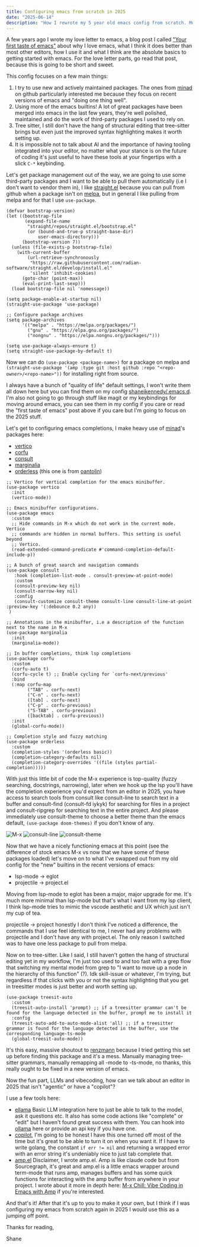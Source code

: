 ```yaml
---
title: Configuring emacs from scratch in 2025
date: "2025-06-14"
description: "How I rewrote my 5 year old emacs config from scratch. Modern packages from the community, making use of all the recent improvements in emacs-proper, and of course vibecoding."
---
```


A few years ago I wrote my love letter to emacs, a blog post I called ["Your first taste of emacs"](/blog/emacs-intro) about why I love emacs, what I think it does better than most other editors, how I use it and what I think are the absolute basics to getting started with emacs. For the love letter parts, go read that post, because this is going to be short and sweet.

This config focuses on a few main things:
1. I try to use new and actively maintained packages. The ones from [minad](https://github.com/minad) on github particularly interested me because they focus on recent versions of emacs and "doing one thing well".
2. Using more of the emacs builtins! A lot of great packages have been merged into emacs in the last few years, they're well polished, maintained and do the work of third-party packages I used to rely on.
3. Tree sitter, I still don't have the hang of structural editing that tree-sitter brings but even just the improved syntax highlighting makes it worth setting up.
4. It is impossible not to talk about AI and the importance of having tooling integrated into your editor, no matter what your stance is on the future of coding it's just useful to have these tools at your fingertips with a slick `C-*` keybinding.


Let's get package management out of the way, we are going to use some third-party packages and I want to be able to pull them automatically (i.e I don't want to vendor them in), I like [straight.el](https://github.com/radian-software/straight.el) because you can pull from github when a package isn't on [melpa](https://melpa.org), but in general I like pulling from melpa and for that I use `use-package`.

```emacs-lisp
(defvar bootstrap-version)
(let ((bootstrap-file
       (expand-file-name
        "straight/repos/straight.el/bootstrap.el"
        (or (bound-and-true-p straight-base-dir)
            user-emacs-directory)))
      (bootstrap-version 7))
  (unless (file-exists-p bootstrap-file)
    (with-current-buffer
        (url-retrieve-synchronously
         "https://raw.githubusercontent.com/radian-software/straight.el/develop/install.el"
         'silent 'inhibit-cookies)
      (goto-char (point-max))
      (eval-print-last-sexp)))
  (load bootstrap-file nil 'nomessage))

(setq package-enable-at-startup nil)
(straight-use-package 'use-package)

;; Configure package archives
(setq package-archives
      '(("melpa" . "https://melpa.org/packages/")
        ("gnu" . "https://elpa.gnu.org/packages/")
        ("nongnu" . "https://elpa.nongnu.org/packages/")))

(setq use-package-always-ensure t)
(setq straight-use-package-by-default t)
```

Now we can do `(use-package <package-name>)` for a package on melpa and `(straight-use-package '(amp :type git :host github :repo "<repo-owner>/<repo-name>"))` for installing right from source.

I always have a bunch of "quality of life" default settings, I won't write them all down here but you can find them on my config [shaneikennedy/.emacs.d](https://github.com/shaneikennedy/.emacs.d). I'm also not going to go through stuff like magit or my keybindings for moving around emacs, you can see them in my config if you care or read the "first taste of emacs" post above if you care but I'm going to focus on the 2025 stuff.

Let's get to configuring emacs completions, I make heavy use of [minad](https://github.com/minad)'s packages here:
- [vertico](https://github.com/minad/vertico)
- [corfu](https://github.com/minad/corfu)
- [consult](https://github.com/minad/consult)
- [marginalia](https://github.com/minad/marginalia)
- [orderless](https://github.com/oantolin/orderless) (this one is from [oantolin](https://github.com/oantolin))

```emacs-lisp
;; Vertico for vertical completion for the emacs minibuffer.
(use-package vertico
  :init
  (vertico-mode))

;; Emacs minibuffer configurations.
(use-package emacs
  :custom
  ;; Hide commands in M-x which do not work in the current mode.  Vertico
  ;; commands are hidden in normal buffers. This setting is useful beyond
  ;; Vertico.
  (read-extended-command-predicate #'command-completion-default-include-p))

;; A bunch of great search and navigation commands
(use-package consult
   :hook (completion-list-mode . consult-preview-at-point-mode)
   :custom
   (consult-preview-key nil)
   (consult-narrow-key nil)
   :config
   (consult-customize consult-theme consult-line consult-line-at-point :preview-key '(:debounce 0.2 any))
 )

;; Annotations in the minibuffer, i.e a description of the function next to the name in M-x
(use-package marginalia
  :init
  (marginalia-mode))

;; In buffer completions, think lsp completions
(use-package corfu
  :custom
  (corfu-auto t)
  (corfu-cycle t) ;; Enable cycling for `corfu-next/previous'
  :bind
  (:map corfu-map
        ("TAB" . corfu-next)
        ("C-n" . corfu-next)
        ([tab] . corfu-next)
        ("C-p" . corfu-previous)
        ("S-TAB" . corfu-previous)
        ([backtab] . corfu-previous))
  :init
  (global-corfu-mode))

;; Completion style and fuzzy matching
(use-package orderless
  :custom
  (completion-styles '(orderless basic))
  (completion-category-defaults nil)
  (completion-category-overrides '((file (styles partial-completion)))))
```

With just this little bit of code the M-x experience is top-quality (fuzzy searching, docstrings, narrowing), later when we hook up the lsp you'll have the completion experience you'd expect from an editor in 2025, you have access to search tools from consult like consult-line to search text in a buffer and consult-find (consult-fd iykyk) for searching for files in a project and consult-ripgrep for searching text in the entire project. And please immediately use consult-theme to choose a better theme than the emacs default, `(use-package doom-themes)` if you don't know of any.


![M-x](/images/M-x.png)
![consult-line](/images/consult-line.png)
![consult-theme](/images/consult-theme.png)


Now that we have a nicely functioning emacs at this point (see the difference of stock emacs M-x vs now that we have some of these packages loaded) let's move on to what I've swapped out from my old config for the "new" builtins in the recent versions of emacs:

- lsp-mode -> eglot
- projectile -> project.el

Moving from lsp-mode to eglot has been a major, major upgrade for me. It's much more minimal than lsp-mode but that's what I want from my lsp client, I think lsp-mode tries to mimic the vscode aesthetic and UX which just isn't my cup of tea.

projectile -> project honestly I don't think I've noticed a difference, the commands that I use feel identical to me, I never had any problems with projectile and I don't have any with project.el. The only reason I switched was to have one less package to pull from melpa.


Now on to tree-sitter. Like I said, I still haven't gotten the hang of structural editing yet in my workflow, I'm just too used to and too fast with a grep flow that switching my mental model from grep to "I want to move up a node in the hierarchy of this function" (?). Idk skill-issue or whatever, I'm trying, but regardless if that clicks with you or not the syntax highlighting that you get in treesitter modes is just better and worth setting up.

```emacs-lisp
(use-package treesit-auto
  :custom
  (treesit-auto-install 'prompt) ;; if a treesitter grammar can't be found for the language detected in the buffer, prompt me to install it
  :config
  (treesit-auto-add-to-auto-mode-alist 'all) ;; if a treesitter grammar is found for the language detected in the buffer, use the corresponding language-ts-mode
  (global-treesit-auto-mode))
```

It's this easy, massive shoutout to [renzmann](https://github.com/renzmann/treesit-auto) because I tried getting this set up before finding this package and it's a mess. Manually managing tree-sitter grammars, manually remapping all <language>-mode to <language>-ts-mode, no thanks, this really ought to be fixed in a new version of emacs.


Now the fun part, LLMs and vibecoding, how can we talk about an editor in 2025 that isn't "agentic" or have a "copilot"?

I use a few tools here:
- [ellama](https://github.com/s-kostyaev/ellama) Basic LLM integration here to just be able to talk to the model, ask it questions etc. It also has some code actions like "complete" or "edit" but I haven't found great success with them. You can hook into [ollama](https://ollama.com/) here or provide an api key if you have one.
- [copilot](https://github.com/copilot-emacs/copilot.el), I'm going to be honest I have this one turned off most of the time but it's great to be able to turn it on when you want it. If I have to write golang, the constant `if err != nil` and returning a wrapped error with an error string it's undeniably nice to just tab complete that.
- [amp.el](https://github.com/shaneikennedy/amp.el) Disclaimer, I wrote amp.el. Amp is like claude code but from Sourcegraph, it's great and amp.el is a little emacs wrapper around term-mode that runs amp, manages buffers and has some quick functions for interacting with the amp buffer from anywhere in your project. I wrote about it more in depth here: [M-x Chill: Vibe Coding in Emacs with Amp](/blog/vibecoding-in-emacs-with-amp) if you're interested.

And that's it! After that it's up to you to make it your own, but I think if I was configuring my emacs from scratch again in 2025 I would use this as a jumping off point.

Thanks for reading,

Shane
